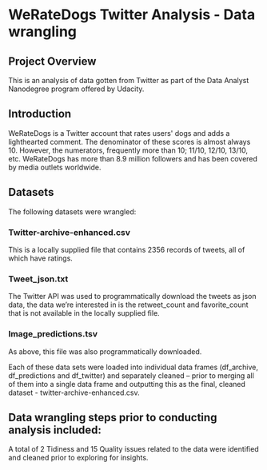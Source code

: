 # WeRateDogs Twitter Analysis - Data wrangling

## Project Overview
This is an analysis of data gotten from Twitter as part of the Data Analyst Nanodegree program offered by Udacity.

## Introduction
WeRateDogs is a Twitter account that rates users' dogs and adds a lighthearted comment. The denominator of these scores is almost always 10. However, the numerators, frequently more than 10; 11/10, 12/10, 13/10, etc. WeRateDogs has more than 8.9 million followers and has been covered by media outlets worldwide. 

## Datasets
The following datasets were wrangled:

### Twitter-archive-enhanced.csv
This is a locally supplied file that contains 2356 records of tweets, all of which have ratings.

### Tweet_json.txt
The Twitter API was used to programmatically download the tweets as json data, the data we’re interested in is the retweet_count and favorite_count that is not available in the locally supplied file.

### Image_predictions.tsv
As above, this file was also programmatically downloaded.

Each of these data sets were loaded into individual data frames (df_archive, df_predictions and df_twitter) and separately cleaned – prior to merging all of them into a single data frame and outputting this as the final, cleaned dataset - twitter-archive-enhanced.csv.

## Data wrangling steps prior to conducting analysis included:
A total of 2 Tidiness and 15 Quality issues related to the data were identified and cleaned prior to exploring for insights.

